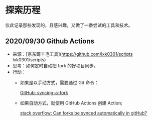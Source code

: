 # 探索历程

仅此记录那些发现的，且感兴趣，又做了一番尝试的工具和技术。

## 2020/09/30 Github Actions

- 来源：[京东薅羊毛工具](https://github.com/lxk0301/scripts lxk0301/scripts)
- 思考：如何定时自动把 fork 的好项目同步。
- 行动：
    - 如果是以手动方式，需要通过 Git 命令：
    
        [GitHub: syncing-a-fork](https://docs.github.com/en/free-pro-team@latest/github/collaborating-with-issues-and-pull-requests/syncing-a-fork)
    - 如果自动方式，就使用 GitHub Actions 创建 Action;
    
        [stack overflow: Can forks be synced automatically in gitHub?
](https://stackoverflow.com/questions/23793062/can-forks-be-synced-automatically-in-github)